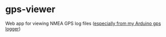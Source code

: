 # gps-viewer
Web app for viewing NMEA GPS log files ([especially from my Arduino gps logger](https://github.com/jaakaappi/gps-logger))
